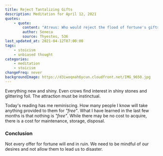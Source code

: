 ```yaml
---
title: Reject Tantalizing Gifts
description: Meditation for April 12, 2021
quotes:
    - quote:
        content: "Atreus: Who would reject the flood of fortune's gifts? Thyestes: Anyone who has experienced how easily they flow back."
        author: Seneca
        source: Thyestes, 536
last_updated_at: 2021-04-12T07:00:00
tags:
    - stoicism
    - unbiased thought
categories:
    - meditation
    - stoicism
changeFreq: never
backgroundImage: https://d3iwoqnah6ycun.cloudfront.net/IMG_9650.jpg
---
```


Everything new and shiny. Even crows find interest in shiny stones and glittering foil. The attraction must be 
instinctual.

Today's reading has me reminiscing. How many people I know will take anything provided to them for *"free"*.  What I 
have learned in the last few months is that nothing is *"free"*. While there may be no cost to acquire, there is a cost 
for maintenance, storage, disposal.

### Conclusion

Not every offer for fortune will end in ruin. We need to be mindful of our desires and not allow them to lead us to 
disaster.
